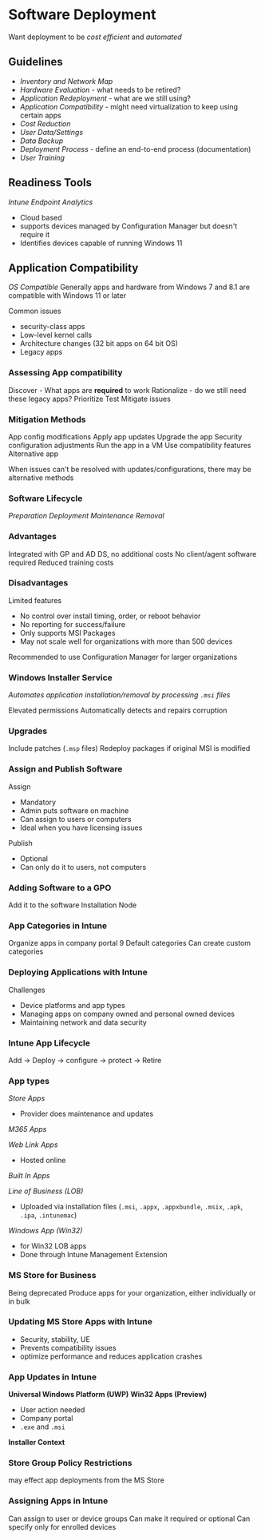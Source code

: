 # Software Deployment
Want deployment to be *cost efficient* and *automated*

## Guidelines
- *Inventory and Network Map*
- *Hardware Evaluation* - what needs to be retired?
- *Application Redeployment* - what are we still using?
- *Application Compatibility* - might need virtualization to keep using certain apps
- *Cost Reduction*
- *User Data/Settings*
- *Data Backup*
- *Deployment Process* - define an end-to-end process (documentation)
- *User Training*

## Readiness Tools
*Intune*
*Endpoint Analytics*
- Cloud based
- supports devices managed by Configuration Manager but doesn't require it
- Identifies devices capable of running Windows 11

## Application Compatibility
*OS Compatible*
Generally apps and hardware from Windows 7 and 8.1 are compatible with Windows 11 or later

Common issues
- security-class apps
- Low-level kernel calls
- Architecture changes (32 bit apps on 64 bit OS)
- Legacy apps

### Assessing App compatibility
Discover - What apps are **required** to work
Rationalize - do we still need these legacy apps?
Prioritize
Test
Mitigate issues

### Mitigation Methods
App config modifications
Apply app updates
Upgrade the app
Security configuration adjustments
Run the app in a VM
Use compatibility features
Alternative app

When issues can't be resolved with updates/configurations, there may be alternative methods

### Software Lifecycle
*Preparation*
*Deployment*
*Maintenance*
*Removal*

### Advantages
Integrated with GP and AD DS, no additional costs
No client/agent software required
Reduced training costs

### Disadvantages
Limited features
- No control over install timing, order, or reboot behavior
- No reporting for success/failure
- Only supports MSI Packages
- May not scale well for organizations with more than 500 devices

Recommended to use Configuration Manager for larger organizations

### Windows Installer Service
*Automates application installation/removal by processing `.msi` files*

Elevated permissions
Automatically detects and repairs corruption

### Upgrades
Include patches (`.msp` files)
Redeploy packages if original MSI is modified

### Assign and Publish Software
Assign
- Mandatory
- Admin puts software on machine
- Can assign to users or computers
- Ideal when you have licensing issues

Publish
- Optional
- Can only do it to users, not computers

### Adding Software to a GPO
Add it to the software Installation Node

### App Categories in Intune
Organize apps in company portal
9 Default categories
Can create custom categories

### Deploying Applications with Intune
Challenges
- Device platforms and app types
- Managing apps on company owned and personal owned devices
- Maintaining network and data security

### Intune App Lifecycle
Add -> Deploy -> configure -> protect -> Retire

### App types
*Store Apps*
- Provider does maintenance and updates

*M365 Apps*

*Web Link Apps*
- Hosted online

*Built In Apps*

*Line of Business (LOB)*
- Uploaded via installation files (`.msi`, `.appx`, `.appxbundle`, `.msix`, `.apk`, `.ipa`, `.intunemac`)

*Windows App (Win32)*
- for Win32 LOB apps
- Done through Intune Management Extension

### MS Store for Business
Being deprecated
Produce apps for your organization, either individually or in bulk

### Updating MS Store Apps with Intune
- Security, stability, UE
- Prevents compatibility issues
- optimize performance and reduces application crashes

### App Updates in Intune
**Universal Windows Platform (UWP)**
**Win32 Apps (Preview)**
- User action needed
- Company portal
- `.exe` and `.msi`

**Installer Context**

### Store Group Policy Restrictions
may effect app deployments from the MS Store

### Assigning Apps in Intune
Can assign to user or device groups
Can make it required or optional
Can specify only for enrolled devices
